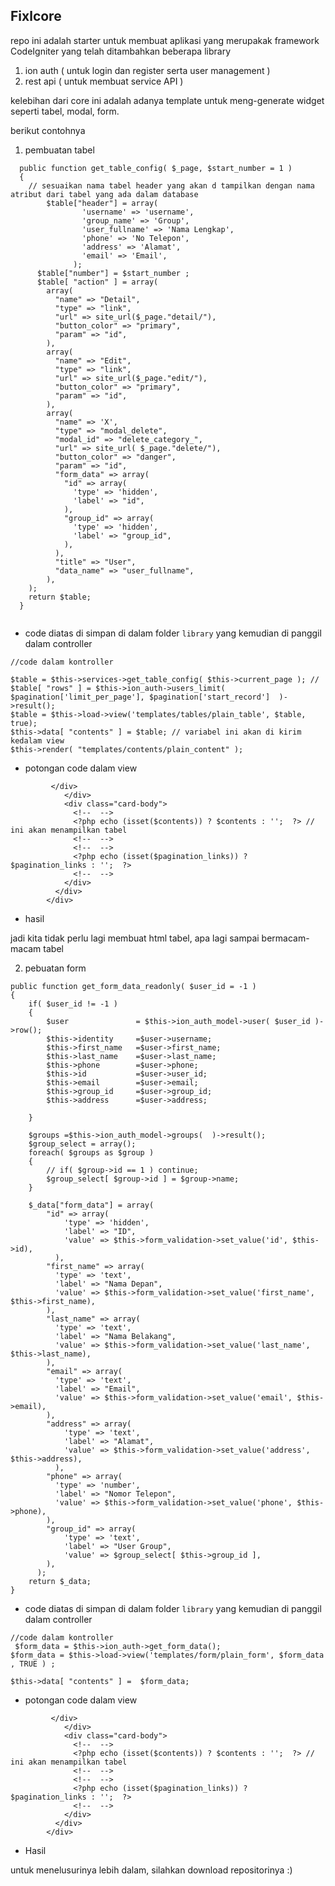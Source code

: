 ## Fixlcore

repo ini adalah starter untuk membuat aplikasi yang merupakak framework CodeIgniter yang telah ditambahkan beberapa library 
1. ion auth ( untuk login dan register serta user management )
2. rest api ( untuk membuat service API )

kelebihan dari core ini adalah adanya template untuk meng-generate widget seperti tabel, modal, form.

berikut contohnya 
1. pembuatan tabel

```
  public function get_table_config( $_page, $start_number = 1 )
  {
	// sesuaikan nama tabel header yang akan d tampilkan dengan nama atribut dari tabel yang ada dalam database
	    $table["header"] = array(
				'username' => 'username',
				'group_name' => 'Group',
				'user_fullname' => 'Nama Lengkap',
				'phone' => 'No Telepon',
				'address' => 'Alamat',
				'email' => 'Email',
			  );
	  $table["number"] = $start_number ;
	  $table[ "action" ] = array(
		array(
		  "name" => "Detail",
		  "type" => "link",
		  "url" => site_url($_page."detail/"),
		  "button_color" => "primary",
		  "param" => "id",
		),
		array(
		  "name" => "Edit",
		  "type" => "link",
		  "url" => site_url($_page."edit/"),
		  "button_color" => "primary",
		  "param" => "id",
		),
		array(
		  "name" => 'X',
		  "type" => "modal_delete",
		  "modal_id" => "delete_category_",
		  "url" => site_url( $_page."delete/"),
		  "button_color" => "danger",
		  "param" => "id",
		  "form_data" => array(
			"id" => array(
			  'type' => 'hidden',
			  'label' => "id",
			),
			"group_id" => array(
			  'type' => 'hidden',
			  'label' => "group_id",
			),
		  ),
		  "title" => "User",
		  "data_name" => "user_fullname",
		),
	);
    return $table;
  }
  
```
- code diatas di simpan di dalam folder ``library`` yang kemudian di panggil dalam controller
```
//code dalam kontroller

$table = $this->services->get_table_config( $this->current_page ); // 
$table[ "rows" ] = $this->ion_auth->users_limit( $pagination['limit_per_page'], $pagination['start_record']  )->result(); 
$table = $this->load->view('templates/tables/plain_table', $table, true);
$this->data[ "contents" ] = $table; // variabel ini akan di kirim kedalam view
$this->render( "templates/contents/plain_content" );

```
- potongan code dalam view 
```
         </div>
            </div>
            <div class="card-body">
              <!--  -->
              <?php echo (isset($contents)) ? $contents : '';  ?> // ini akan menampilkan tabel
              <!--  -->
              <!--  -->
              <?php echo (isset($pagination_links)) ? $pagination_links : '';  ?>
              <!--  -->
            </div>
          </div>
        </div>
```
- hasil 

jadi kita tidak perlu lagi membuat html tabel, apa lagi sampai bermacam- macam tabel

2. pebuatan form
```
public function get_form_data_readonly( $user_id = -1 )
{
	if( $user_id != -1 )
	{
		$user 				= $this->ion_auth_model->user( $user_id )->row();
		$this->identity		=$user->username;
		$this->first_name	=$user->first_name;
		$this->last_name	=$user->last_name;
		$this->phone		=$user->phone;
		$this->id			=$user->user_id;
		$this->email		=$user->email;
		$this->group_id		=$user->group_id;
		$this->address		=$user->address;

	}

	$groups =$this->ion_auth_model->groups(  )->result();
	$group_select = array();
	foreach( $groups as $group )
	{
		// if( $group->id == 1 ) continue;
		$group_select[ $group->id ] = $group->name;
	}

	$_data["form_data"] = array(
		"id" => array(
			'type' => 'hidden',
			'label' => "ID",
			'value' => $this->form_validation->set_value('id', $this->id),
		  ),
		"first_name" => array(
		  'type' => 'text',
		  'label' => "Nama Depan",
		  'value' => $this->form_validation->set_value('first_name', $this->first_name),
		),
		"last_name" => array(
		  'type' => 'text',
		  'label' => "Nama Belakang",
		  'value' => $this->form_validation->set_value('last_name', $this->last_name),
		),
		"email" => array(
		  'type' => 'text',
		  'label' => "Email",
		  'value' => $this->form_validation->set_value('email', $this->email),			  
		),
		"address" => array(
			'type' => 'text',
			'label' => "Alamat",
			'value' => $this->form_validation->set_value('address', $this->address),			  
		  ),
		"phone" => array(
		  'type' => 'number',
		  'label' => "Nomor Telepon",
		  'value' => $this->form_validation->set_value('phone', $this->phone),			  
		),
		"group_id" => array(
			'type' => 'text',
			'label' => "User Group",
			'value' => $group_select[ $this->group_id ],
		),
	  );
	return $_data;
}
```
- code diatas di simpan di dalam folder ``library`` yang kemudian di panggil dalam controller
```
//code dalam kontroller
 $form_data = $this->ion_auth->get_form_data();
$form_data = $this->load->view('templates/form/plain_form', $form_data , TRUE ) ;

$this->data[ "contents" ] =  $form_data;
```
- potongan code dalam view 
```
         </div>
            </div>
            <div class="card-body">
              <!--  -->
              <?php echo (isset($contents)) ? $contents : '';  ?> // ini akan menampilkan tabel
              <!--  -->
              <!--  -->
              <?php echo (isset($pagination_links)) ? $pagination_links : '';  ?>
              <!--  -->
            </div>
          </div>
        </div>
```
- Hasil 


untuk menelusurinya lebih dalam, silahkan download repositorinya :)

